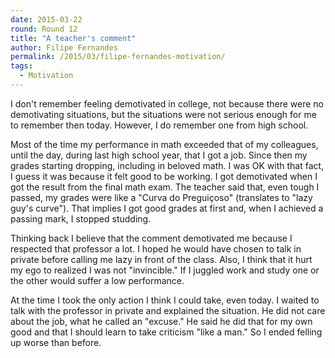 ```yaml
---
date: 2015-03-22
round: Round 12
title: "A teacher's comment"
author: Filipe Fernandes
permalink: /2015/03/filipe-fernandes-motivation/
tags:
  - Motivation
---
```


I don't remember feeling demotivated in college, not because there were no
demotivating situations, but the situations were not serious enough
for me to remember then today.  However, I do remember one from high school.

Most of the time my performance in math exceeded that of my colleagues,
until the day, during last high school year, that I got a job.  Since then my
grades starting dropping, including in beloved math.  I was OK with that fact,
I guess it was because it felt good to be working.  I got demotivated when
I got the result from the final math exam.  The teacher said that, even
tough I passed, my grades were like a "Curva do Preguiçoso" (translates to
"lazy guy's curve").  That implies I got good grades at first and, when I
achieved a passing mark, I stopped studding.

Thinking back I believe that the comment demotivated me because I respected
that professor a lot.  I hoped he would have chosen to talk in private before
calling me lazy in front of the class.  Also, I think that it hurt my ego to
realized I was not "invincible."  If I juggled work and study one or the other
would suffer a low performance.

At the time I took the only action I think I could take, even today.  I waited
to talk with the professor in private and explained the situation.  He did not
care about the job, what he called an "excuse."  He said he did that for my own
good and that I should learn to take criticism "like a man."  So I ended
felling up worse than before.
